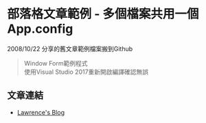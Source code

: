 # 部落格文章範例 - 多個檔案共用一個App.config # 

2008/10/22 分享的舊文章範例檔案搬到Github

> Window Form範例程式  
> 使用Visual Studio 2017重新開啟編譯確認無誤  

文章連結
-----------------
* [Lawrence's Blog](https://lawrencetech.blogspot.tw/2008/10/appconfig_22.html) 